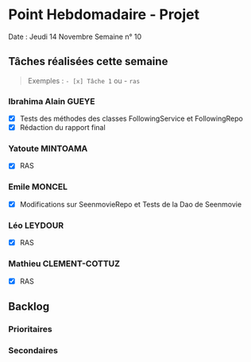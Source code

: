 # Point Hebdomadaire - Projet

Date : Jeudi 14 Novembre
Semaine n° 10

## Tâches réalisées cette semaine

> Exemples : `- [x] Tâche 1` ou - `ras`

### Ibrahima Alain GUEYE

- [x] Tests des méthodes des classes FollowingService et FollowingRepo
- [x] Rédaction du rapport final 

### Yatoute MINTOAMA

- [x] RAS

### Emile MONCEL

- [x] Modifications sur SeenmovieRepo et Tests de la Dao de Seenmovie 

### Léo LEYDOUR

- [x] RAS

### Mathieu CLEMENT-COTTUZ

- [x] RAS

## Backlog



### Prioritaires

### Secondaires
